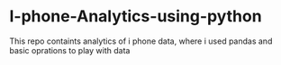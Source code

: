# I-phone-Analytics-using-python
This repo containts analytics of i phone data, where i used pandas and basic oprations to play with data

